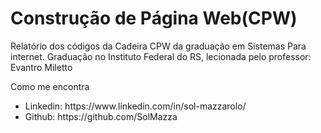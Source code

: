 <h1>Construção de Página Web(CPW)</h1>

<p> Relatório dos códigos da Cadeira CPW da graduação em Sistemas Para internet. Graduação no Instituto Federal do RS, lecionada pelo professor: Evantro Miletto </p>


<p>Como me encontra</p>
<ul>
  <li>Linkedin: https://www.linkedin.com/in/sol-mazzarolo/ </li>
  <li>Github: https://github.com/SolMazza</li>
</ul>
